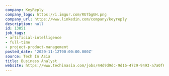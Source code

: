 ```yaml
---
company: KeyReply
company_logo: https://i.imgur.com/RU7bgGH.png
company_url: https://www.linkedin.com/company/keyreply
description: null
id: 13851
job_tags:
- artificial-intelligence
- full-time
- project-product-management
posted_date: '2020-11-12T00:00:00.000Z'
source: Tech In Asia
title: Business Analyst
website: https://www.techinasia.com/jobs/44d9d9dc-9d16-4729-9493-a7a0f6f34da7/apply
---
```

